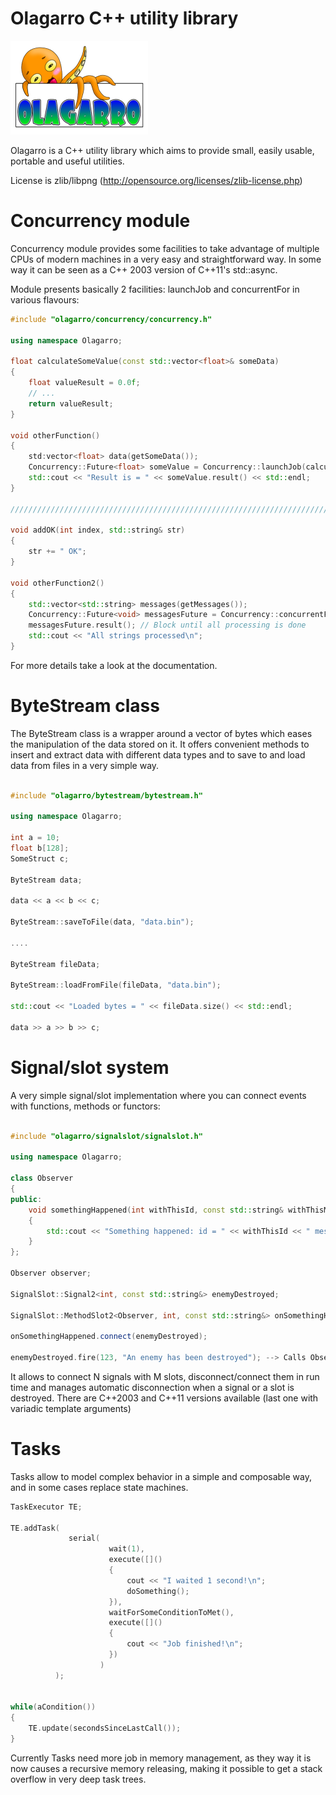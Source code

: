 Olagarro C++ utility library
========

![Olagarro logo](https://raw.githubusercontent.com/iganinja/olagarro/master/doc/logo.png)

Olagarro is a C++ utility library which aims to provide small, easily usable, portable and useful utilities.

License is zlib/libpng (http://opensource.org/licenses/zlib-license.php)

# Concurrency module

Concurrency module provides some facilities to take advantage of multiple CPUs of modern machines in a very easy and straightforward way. In some way it can be seen as a C++ 2003 version of C++11's std::async.

Module presents basically 2 facilities: launchJob and concurrentFor in various flavours:

```CPP
#include "olagarro/concurrency/concurrency.h"

using namespace Olagarro;

float calculateSomeValue(const std::vector<float>& someData)
{
	float valueResult = 0.0f;
	// ...
	return valueResult;
}

void otherFunction()
{
	std:vector<float> data(getSomeData());
	Concurrency::Future<float> someValue = Concurrency::launchJob(calculateSomeValue, data);
	std::cout << "Result is = " << someValue.result() << std::endl;
}

////////////////////////////////////////////////////////////////////////////////////////////////////////

void addOK(int index, std::string& str)
{
	str += " OK";
}

void otherFunction2()
{
	std::vector<std::string> messages(getMessages());
	Concurrency::Future<void> messagesFuture = Concurrency::concurrentFor(messages.begin(), messages.end(), addOK);
	messagesFuture.result(); // Block until all processing is done
	std::cout << "All strings processed\n";
}
```

For more details take a look at the documentation.

# ByteStream class

The ByteStream class is a wrapper around a vector of bytes which eases the manipulation of the data stored on it. It offers convenient methods to insert and extract data with different data types and to save to and load data from files in a very simple way.

```CPP

#include "olagarro/bytestream/bytestream.h"

using namespace Olagarro;

int a = 10;
float b[128];
SomeStruct c;

ByteStream data;

data << a << b << c;

ByteStream::saveToFile(data, "data.bin");

....

ByteStream fileData;

ByteStream::loadFromFile(fileData, "data.bin");

std::cout << "Loaded bytes = " << fileData.size() << std::endl;

data >> a >> b >> c;

```

# Signal/slot system

A very simple signal/slot implementation where you can connect events with functions, methods or functors:

```CPP

#include "olagarro/signalslot/signalslot.h"

using namespace Olagarro;

class Observer
{
public:
	void somethingHappened(int withThisId, const std::string& withThisMessage)
	{
		std::cout << "Something happened: id = " << withThisId << " message = " << withThisMessage << std::endl;
	}
};

Observer observer;

SignalSlot::Signal2<int, const std::string&> enemyDestroyed;

SignalSlot::MethodSlot2<Observer, int, const std::string&> onSomethingHappened(observer, &Observer::somethingHappened);

onSomethingHappened.connect(enemyDestroyed);

enemyDestroyed.fire(123, "An enemy has been destroyed"); --> Calls Observer::somethingHappened with those parameters

```

It allows to connect N signals with M slots, disconnect/connect them in run time and manages automatic disconnection when a signal or a slot is destroyed. There are C++2003 and C++11 versions available (last one with variadic template arguments)

# Tasks

Tasks allow to model complex behavior in a simple and composable way, and in some cases replace state machines.

```CPP
TaskExecutor TE;

TE.addTask(
             serial(
                      wait(1),
                      execute([]()
                      {
                      	  cout << "I waited 1 second!\n";
                      	  doSomething();
                      }),
                      waitForSomeConditionToMet(),
                      execute([]()
                      {
                      	  cout << "Job finished!\n";
                      })
                    )
		  );


while(aCondition())
{
	TE.update(secondsSinceLastCall());
}

```

Currently Tasks need more job in memory management, as they way it is now causes a recursive memory releasing, making it possible to get a stack overflow in very deep task trees.
